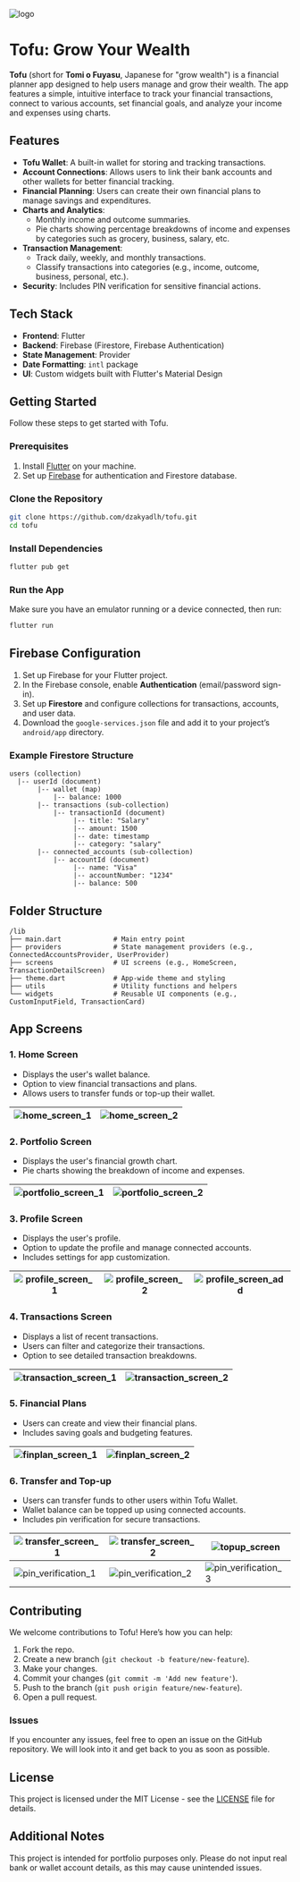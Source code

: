 ![logo](assets/images/tofu.png)

# Tofu: Grow Your Wealth

**Tofu** (short for **Tomi o Fuyasu**, Japanese for "grow wealth") is a financial planner app designed to help users manage and grow their wealth. The app features a simple, intuitive interface to track your financial transactions, connect to various accounts, set financial goals, and analyze your income and expenses using charts.

## Features

- **Tofu Wallet**: A built-in wallet for storing and tracking transactions.
- **Account Connections**: Allows users to link their bank accounts and other wallets for better financial tracking.
- **Financial Planning**: Users can create their own financial plans to manage savings and expenditures.
- **Charts and Analytics**:
  - Monthly income and outcome summaries.
  - Pie charts showing percentage breakdowns of income and expenses by categories such as grocery, business, salary, etc.
- **Transaction Management**:
  - Track daily, weekly, and monthly transactions.
  - Classify transactions into categories (e.g., income, outcome, business, personal, etc.).
- **Security**: Includes PIN verification for sensitive financial actions.

## Tech Stack

- **Frontend**: Flutter
- **Backend**: Firebase (Firestore, Firebase Authentication)
- **State Management**: Provider
- **Date Formatting**: `intl` package
- **UI**: Custom widgets built with Flutter's Material Design

## Getting Started

Follow these steps to get started with Tofu.

### Prerequisites

1. Install [Flutter](https://flutter.dev/docs/get-started/install) on your machine.
2. Set up [Firebase](https://firebase.google.com/docs/flutter/setup) for authentication and Firestore database.

### Clone the Repository

```bash
git clone https://github.com/dzakyadlh/tofu.git
cd tofu
```

### Install Dependencies

```bash
flutter pub get
```

### Run the App

Make sure you have an emulator running or a device connected, then run:

```bash
flutter run
```

## Firebase Configuration

1. Set up Firebase for your Flutter project.
2. In the Firebase console, enable **Authentication** (email/password sign-in).
3. Set up **Firestore** and configure collections for transactions, accounts, and user data.
4. Download the `google-services.json` file and add it to your project’s `android/app` directory.

### Example Firestore Structure

```plaintext
users (collection)
  |-- userId (document)
       |-- wallet (map)
           |-- balance: 1000
       |-- transactions (sub-collection)
           |-- transactionId (document)
                |-- title: "Salary"
                |-- amount: 1500
                |-- date: timestamp
                |-- category: "salary"
       |-- connected_accounts (sub-collection)
           |-- accountId (document)
                |-- name: "Visa"
                |-- accountNumber: "1234"
                |-- balance: 500
```

## Folder Structure

```plaintext
/lib
├── main.dart             # Main entry point
├── providers             # State management providers (e.g., ConnectedAccountsProvider, UserProvider)
├── screens               # UI screens (e.g., HomeScreen, TransactionDetailScreen)
├── theme.dart            # App-wide theme and styling
├── utils                 # Utility functions and helpers
└── widgets               # Reusable UI components (e.g., CustomInputField, TransactionCard)
```

## App Screens

### 1. **Home Screen**

- Displays the user's wallet balance.
- Option to view financial transactions and plans.
- Allows users to transfer funds or top-up their wallet.

| ![home_screen_1](assets/documentation/home1.png) | ![home_screen_2](assets/documentation/home2.jpeg) |
|--------------------------------------------------|----------------------------------------------------|

### 2. **Portfolio Screen**

- Displays the user's financial growth chart.
- Pie charts showing the breakdown of income and expenses.

| ![portfolio_screen_1](assets/documentation/portfolio1.png) | ![portfolio_screen_2](assets/documentation/portfolio2.png) |
|-------------------------------------------------------------|-----------------------------------------------------------|

### 3. **Profile Screen**

- Displays the user's profile.
- Option to update the profile and manage connected accounts.
- Includes settings for app customization.

| ![profile_screen_1](assets/documentation/profile1.jpeg) | ![profile_screen_2](assets/documentation/profile2.jpeg) | ![profile_screen_add](assets/documentation/addaccountconnection.jpeg) |
|----------------------------------------------------------|---------------------------------------------------------|-------------------------------------------------------------------|

### 4. **Transactions Screen**

- Displays a list of recent transactions.
- Users can filter and categorize their transactions.
- Option to see detailed transaction breakdowns.

| ![transaction_screen_1](assets/documentation/transactions.jpeg) | ![transaction_screen_2](assets/documentation/transactiondetail.jpeg) |
|-----------------------------------------------------------------|--------------------------------------------------------------------|

### 5. **Financial Plans**

- Users can create and view their financial plans.
- Includes saving goals and budgeting features.

| ![finplan_screen_1](assets/documentation/finplanlist.jpeg) | ![finplan_screen_2](assets/documentation/addfinplan.jpeg) |
|------------------------------------------------------------|----------------------------------------------------------|

### 6. **Transfer and Top-up**

- Users can transfer funds to other users within Tofu Wallet.
- Wallet balance can be topped up using connected accounts.
- Includes pin verification for secure transactions.

| ![transfer_screen_1](assets/documentation/transfer.jpeg) | ![transfer_screen_2](assets/documentation/transfercheckout.jpeg) | ![topup_screen](assets/documentation/topup.jpeg) |
|---------------------------------------------------------|-------------------------------------------------------------|--------------------------------------------------|
| ![pin_verification_1](assets/documentation/pin.jpeg) | ![pin_verification_2](assets/documentation/insertpin.jpeg) | ![pin_verification_3](assets/documentation/pinerror.jpeg) |


## Contributing

We welcome contributions to Tofu! Here’s how you can help:

1. Fork the repo.
2. Create a new branch (`git checkout -b feature/new-feature`).
3. Make your changes.
4. Commit your changes (`git commit -m 'Add new feature'`).
5. Push to the branch (`git push origin feature/new-feature`).
6. Open a pull request.

### Issues

If you encounter any issues, feel free to open an issue on the GitHub repository. We will look into it and get back to you as soon as possible.

## License

This project is licensed under the MIT License - see the [LICENSE](LICENSE) file for details.

## Additional Notes

This project is intended for portfolio purposes only. Please do not input real bank or wallet account details, as this may cause unintended issues.
